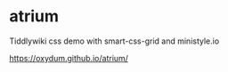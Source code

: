 # atrium
Tiddlywiki css demo with smart-css-grid and ministyle.io

https://oxydum.github.io/atrium/
